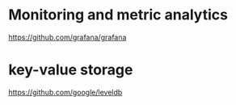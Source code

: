# Monitoring and metric analytics 

https://github.com/grafana/grafana

# key-value storage

https://github.com/google/leveldb

